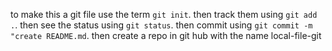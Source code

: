 to make this a git file use the term `git init`.
then track them using `git add .`.
then see the status using `git status`.
then commit using `git commit -m "create README.md`.
then create a repo in git hub with the name local-file-git

